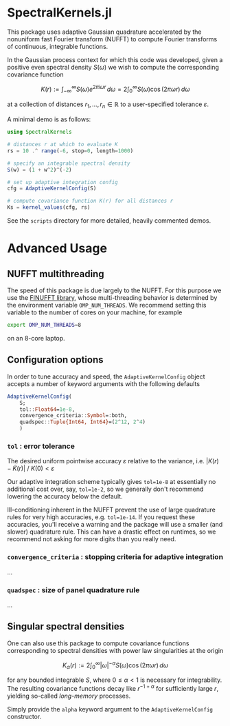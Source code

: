 # SpectralKernels.jl

This package uses adaptive Gaussian quadrature accelerated by the nonuniform
fast Fourier transform (NUFFT) to compute Fourier transforms of continuous,
integrable functions. 

In the Gaussian process context for which this code was developed, given a
positive even spectral density $S(\omega)$ we wish to compute the corresponding
covariance function
```math
K(r) 
:= \int_{-\infty}^\infty S(\omega) e^{2\pi i\omega r} \, d\omega
= 2\int_0^\infty S(\omega) \cos(2\pi\omega r) \, d\omega
```
at a collection of distances $r_1, \dots, r_n \in \mathbb{R}$ to a
user-specified tolerance $\varepsilon$. 

A minimal demo is as follows:
```julia
using SpectralKernels

# distances r at which to evaluate K
rs = 10 .^ range(-6, stop=0, length=1000) 

# specify an integrable spectral density
S(w) = (1 + w^2)^(-2)

# set up adaptive integration config
cfg = AdaptiveKernelConfig(S)

# compute covariance function K(r) for all distances r
Ks = kernel_values(cfg, rs)
```
See the `scripts` directory for more detailed, heavily commented demos. 

# Advanced Usage

## NUFFT multithreading

The speed of this package is due largely to the NUFFT. For this purpose we use
the [FINUFFT library](https://finufft.readthedocs.io/), whose multi-threading
behavior is determined by the environment variable `OMP_NUM_THREADS`. We
recommend setting this variable to the number of cores on your machine, for
example
```bash
export OMP_NUM_THREADS=8
``` 
on an 8-core laptop. 

## Configuration options

In order to tune accuracy and speed, the `AdaptiveKernelConfig` object accepts a
number of keyword arguments with the following defaults
```julia
AdaptiveKernelConfig(
    S; 
    tol::Float64=1e-8, 
    convergence_criteria::Symbol=:both,
    quadspec::Tuple{Int64, Int64}=(2^12, 2^4)
    )
```

### `tol` : error tolerance

The desired uniform pointwise accuracy $\varepsilon$ relative to the variance, i.e. $|K(r) - \widetilde{K}(r)| \ / \ K(0) < \varepsilon$

Our adaptive integration scheme typically gives `tol=1e-8` at essentially no
additional cost over, say, `tol=1e-2`, so we generally don't recommend lowering
the accuracy below the default.

Ill-conditioning inherent in the NUFFT prevent the use of large quadrature rules
for very high accuracies, e.g. `tol=1e-14`. If you request these accuracies,
you'll receive a warning and the package will use a smaller (and slower)
quadrature rule. This can have a drastic effect on runtimes, so we recommend not
asking for more digits than you really need.

### `convergence_criteria` : stopping criteria for adaptive integration

...

### `quadspec` : size of panel quadrature rule

...

## Singular spectral densities

One can also use this package to compute covariance functions corresponding to
spectral densities with power law singularities at the origin
```math
K_\alpha(r) 
:= 2\int_0^\infty |\omega|^{-\alpha} S(\omega) \cos(2\pi\omega r) \, d\omega
```
for any bounded integrable $S$, where $0 \leq \alpha < 1$ is necessary for
integrability. The resulting covariance functions decay like $r^{-1+\alpha}$ for
sufficiently large $r$, yielding so-called *long-memory* processes.

Simply provide the `alpha` keyword argument to the `AdaptiveKernelConfig`
constructor.